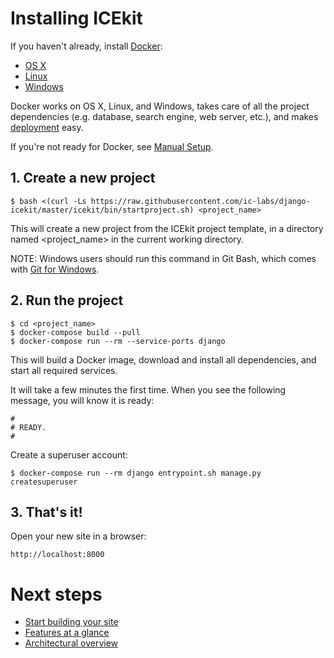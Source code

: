 # Installing ICEkit
<!-- keep identical with README -->

If you haven't already, install [Docker](docker.md):

  * [OS X](https://download.docker.com/mac/stable/Docker.dmg)
  * [Linux](https://docs.docker.com/engine/installation/linux/)
  * [Windows](https://download.docker.com/win/stable/InstallDocker.msi)

Docker works on OS X, Linux, and Windows, takes care of all the project
dependencies (e.g. database, search engine, web server, etc.), and makes
[deployment](../howto/deployment.md) easy.

If you're not ready for Docker, see [Manual Setup](manual-setup.md).

## 1. Create a new project

    $ bash <(curl -Ls https://raw.githubusercontent.com/ic-labs/django-icekit/master/icekit/bin/startproject.sh) <project_name>

This will create a new project from the ICEkit project template, in a directory
named <project_name> in the current working directory.

NOTE: Windows users should run this command in Git Bash, which comes with
[Git for Windows](https://git-for-windows.github.io/).

## 2. Run the project

    $ cd <project_name>
    $ docker-compose build --pull
    $ docker-compose run --rm --service-ports django

This will build a Docker image, download and install all dependencies, and
start all required services.

It will take a few minutes the first time. When you see the following message,
you will know it is ready:

    #
    # READY.
    #

Create a superuser account:

    $ docker-compose run --rm django entrypoint.sh manage.py createsuperuser

## 3. That's it!

Open your new site in a browser:

    http://localhost:8000

# Next steps

  * [Start building your site](../howto/start.md)
  * [Features at a glance](features.md)
  * [Architectural overview](architecture.md)
